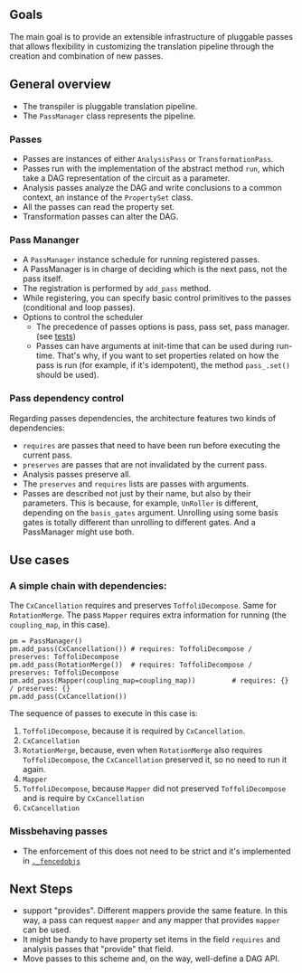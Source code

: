 ## Goals
The main goal is to provide an extensible infrastructure of pluggable passes that allows flexibility in customizing the translation pipeline through the creation and combination of new passes.

## General overview

- The transpiler is pluggable translation pipeline.
- The `PassManager` class represents the pipeline.

### Passes
- Passes are instances of either `AnalysisPass` or `TransformationPass`.
- Passes run with the implementation of the abstract method `run`, which take a DAG representation of the circuit as a parameter.
- Analysis passes analyze the DAG and write conclusions to a common context, an instance of the `PropertySet` class.
- All the passes can read the property set.
- Transformation passes can alter the DAG.

### Pass Mananger
- A `PassManager` instance schedule for running registered passes.
- A PassManager is in charge of deciding which is the next pass, not the pass itself.
- The registration is performed by `add_pass` method.
- While registering, you can specify basic control primitives to the passes (conditional and loop passes).
- Options to control the scheduler
	- The precedence of passes options is pass, pass set, pass manager. (see [tests](https://github.com/Qiskit/qiskit-terra/compare/master...1ucian0:transpiler?expand=1#diff-086bfc6396298d112141bcb72d7d76ddR236))
	- Passes can have arguments at init-time that can be used during run-time. That's why, if you want to set properties related on how the pass is run (for example, if it's idempotent), the method `pass_.set()` should be used).



### Pass dependency control
Regarding passes dependencies, the architecture features two kinds of dependencies:

- `requires` are passes that need to have been run before executing the current pass.
- `preserves` are passes that are not invalidated by the current pass.
- Analysis passes preserve all.
- The `preserves` and `requires` lists are passes with arguments.
- Passes are described not just by their name, but also by their parameters. This is because, for example, `UnRoller` is different, depending on the `basis_gates` argument. Unrolling using some basis gates is totally different than unrolling to different gates. And a PassManager might use both.



## Use cases
### A simple chain with dependencies:
The `CxCancellation` requires and preserves `ToffoliDecompose`. Same for `RotationMerge`. The pass `Mapper` requires extra information for running (the `coupling_map`, in this case).

```
pm = PassManager()
pm.add_pass(CxCancellation()) # requires: ToffoliDecompose / preserves: ToffoliDecompose
pm.add_pass(RotationMerge())  # requires: ToffoliDecompose / preserves: ToffoliDecompose
pm.add_pass(Mapper(coupling_map=coupling_map))         # requires: {} / preserves: {}
pm.add_pass(CxCancellation())
```

The sequence of passes to execute in this case is:

1. `ToffoliDecompose`, because it is required by `CxCancellation`.
2. `CxCancellation`
3. `RotationMerge`, because, even when `RotationMerge` also requires `ToffoliDecompose`, the `CxCancellation` preserved it, so no need to run it again.
4. `Mapper`
1. `ToffoliDecompose`, because `Mapper` did not preserved `ToffoliDecompose` and is require by `CxCancellation`
2. `CxCancellation`

### Missbehaving passes
* The enforcement of this does not need to be strict and it's implemented in [`._fencedobjs`](https://github.com/Qiskit/qiskit-terra/compare/master...1ucian0:transpiler?expand=1#diff-4622ec7af357a91db2367fd25ab1ca53)

## Next Steps

 * support "provides". Different mappers provide the same feature. In this way, a pass can request `mapper` and any mapper that provides `mapper` can be used.
* It might be handy to have property set items in the field `requires` and analysis passes that "provide" that field.
* Move passes to this scheme and, on the way, well-define a DAG API.
